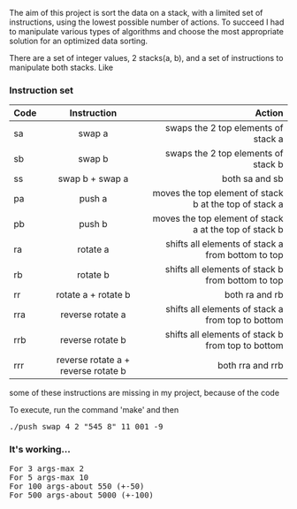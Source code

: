 
The aim of this project is sort the data on a stack, with a limited set of instructions, using
the lowest possible number of actions. To succeed I had to manipulate various
types of algorithms and choose the most appropriate solution for an
optimized data sorting.

There are a set of integer values, 2 stacks(a, b), and a set of instructions
to manipulate both stacks. Like
<h3>Instruction set</h3>

| Code  | Instruction  | Action |
| :------------ |:---------------:| -----:|
| sa      | swap a | swaps the 2 top elements of stack a |
| sb      | swap b | swaps the 2 top elements of stack b |
| ss      | swap b + swap a | both sa and sb |
| pa      | push a | moves the top element of stack b at the top of stack a |
| pb      | push b | moves the top element of stack a at the top of stack b |
| ra      | rotate a | shifts all elements of stack a from bottom to top |
| rb      | rotate b | shifts all elements of stack b from bottom to top |
| rr      | rotate a + rotate b | both ra and rb |
| rra      | reverse rotate a | shifts all elements of stack a from top to bottom |
| rrb      | reverse rotate b | shifts all elements of stack b from top to bottom |
| rrr      | reverse rotate a + reverse rotate b | both rra and rrb |

some of these instructions are missing in my project, because of the code

To execute, run the command 'make' and then 
<pre>./push_swap 4 2 "545 8" 11 001 -9</pre>

<h3>It's working...</h3>
<pre>
For 3 args-max 2
For 5 args-max 10
For 100 args-about 550 (+-50)
For 500 args-about 5000 (+-100)</pre>
